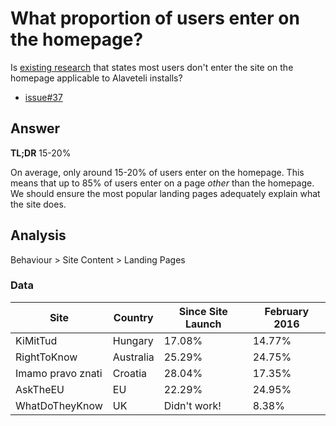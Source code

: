 # What proportion of users enter on the homepage?

Is [existing research](https://gds.blog.gov.uk/2012/01/27/what-does-google-is-the-homepage-mean-irl/) that states most users don't enter the site on the homepage applicable to Alaveteli installs?

- [issue#37](https://github.com/mysociety/alaveteli-experiments/issues/37)

## Answer

**TL;DR** 15-20%

On average, only around 15-20% of users enter on the homepage. This means that up to 85% of users enter on a page _other_ than the homepage. We should ensure the most popular landing pages adequately explain what the site does.

## Analysis

Behaviour > Site Content > Landing Pages

### Data

| Site              | Country   | Since Site Launch | February 2016 |
|-------------------|-----------|-------------------|---------------|
| KiMitTud          | Hungary   | 17.08%            | 14.77%        |
| RightToKnow       | Australia | 25.29%            | 24.75%        |
| Imamo pravo znati | Croatia   | 28.04%            | 17.35%        |
| AskTheEU          | EU        | 22.29%            | 24.95%        |
| WhatDoTheyKnow    | UK        | Didn't work!      | 8.38%         |
